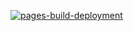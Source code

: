 [![pages-build-deployment](https://github.com/DmitriyKharchenko1988/grid-template/actions/workflows/pages/pages-build-deployment/badge.svg)](https://github.com/DmitriyKharchenko1988/grid-template/actions/workflows/pages/pages-build-deployment)
